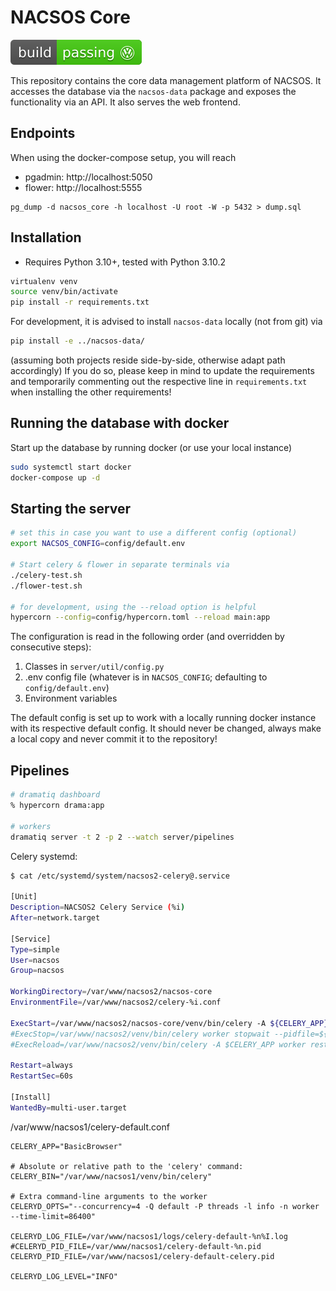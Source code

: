 # NACSOS Core
[![Volkswagen status](.ci/volkswargen_ci.svg)](https://github.com/auchenberg/volkswagen)

This repository contains the core data management platform of NACSOS.
It accesses the database via the `nacsos-data` package and exposes the functionality via an API.
It also serves the web frontend.

## Endpoints
When using the docker-compose setup, you will reach 
* pgadmin: http://localhost:5050
* flower: http://localhost:5555

```
pg_dump -d nacsos_core -h localhost -U root -W -p 5432 > dump.sql
```
 
## Installation
- Requires Python 3.10+, tested with Python 3.10.2

```bash
virtualenv venv
source venv/bin/activate
pip install -r requirements.txt
```

For development, it is advised to install `nacsos-data` locally (not from git) via
```bash
pip install -e ../nacsos-data/
```
(assuming both projects reside side-by-side, otherwise adapt path accordingly)
If you do so, please keep in mind to update the requirements and temporarily commenting out the respective line in `requirements.txt` when installing the other requirements!

## Running the database with docker
Start up the database by running docker (or use your local instance)
```bash
sudo systemctl start docker
docker-compose up -d
```

## Starting the server
```bash
# set this in case you want to use a different config (optional)
export NACSOS_CONFIG=config/default.env

# Start celery & flower in separate terminals via
./celery-test.sh
./flower-test.sh

# for development, using the --reload option is helpful
hypercorn --config=config/hypercorn.toml --reload main:app 
```

The configuration is read in the following order (and overridden by consecutive steps):
1. Classes in `server/util/config.py`
2. .env config file (whatever is in `NACSOS_CONFIG`; defaulting to `config/default.env`)
3. Environment variables

The default config is set up to work with a locally running docker instance with its respective default config.
It should never be changed, always make a local copy and never commit it to the repository!

## Pipelines 

```bash
# dramatiq dashboard
% hypercorn drama:app

# workers
dramatiq server -t 2 -p 2 --watch server/pipelines
```

Celery systemd:
```bash
$ cat /etc/systemd/system/nacsos2-celery@.service

[Unit]
Description=NACSOS2 Celery Service (%i)
After=network.target

[Service]
Type=simple
User=nacsos
Group=nacsos

WorkingDirectory=/var/www/nacsos2/nacsos-core
EnvironmentFile=/var/www/nacsos2/celery-%i.conf

ExecStart=/var/www/nacsos2/nacsos-core/venv/bin/celery -A ${CELERY_APP} worker --pidfile=${CELERYD_PID_FILE} --logfile=${CELERYD_LOG_FILE}  --loglevel="${CELERYD_LOG_LEVEL}" $CELERYD_OPTS
#ExecStop=/var/www/nacsos2/venv/bin/celery worker stopwait --pidfile=${CELERYD_PID_FILE} --logfile=${CELERYD_LOG_FILE} --loglevel="${CELERYD_LOG_LEVEL}"
#ExecReload=/var/www/nacsos2/venv/bin/celery -A $CELERY_APP worker restart $CELERYD_NODES --pidfile=${CELERYD_PID_FILE} --logfile=${CELERYD_LOG_FILE} --loglevel="${CELERYD_LOG_LEVEL}" $CELERYD_OPTS

Restart=always
RestartSec=60s

[Install]
WantedBy=multi-user.target
```

/var/www/nacsos1/celery-default.conf
```dotenv
CELERY_APP="BasicBrowser"

# Absolute or relative path to the 'celery' command:
CELERY_BIN="/var/www/nacsos1/venv/bin/celery"

# Extra command-line arguments to the worker
CELERYD_OPTS="--concurrency=4 -Q default -P threads -l info -n worker --time-limit=86400"

CELERYD_LOG_FILE=/var/www/nacsos1/logs/celery-default-%n%I.log
#CELERYD_PID_FILE=/var/www/nacsos1/celery-default-%n.pid
CELERYD_PID_FILE=/var/www/nacsos1/celery-default-celery.pid

CELERYD_LOG_LEVEL="INFO"
```